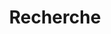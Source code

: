 ---
title: "Recherche" # in any language you want
layout: "search" # is necessary
# url: "/archive"
# description: "Description for Search"
summary: "search"
placeholder: "chercher quelque chose..."
---